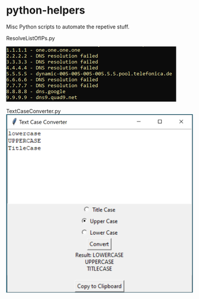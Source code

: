 # python-helpers
Misc Python scripts to automate the repetive stuff.

ResolveListOfIPs.py

![ResolveListofIPs.py](https://github.com/mr-tomr/python-helpers/blob/main/images/resolveListOfIPs.png)


TextCaseConverter.py
![ConvertTextCaseInWindows](https://github.com/mr-tomr/python-helpers/blob/main/images/TextCaseConverter.png)
